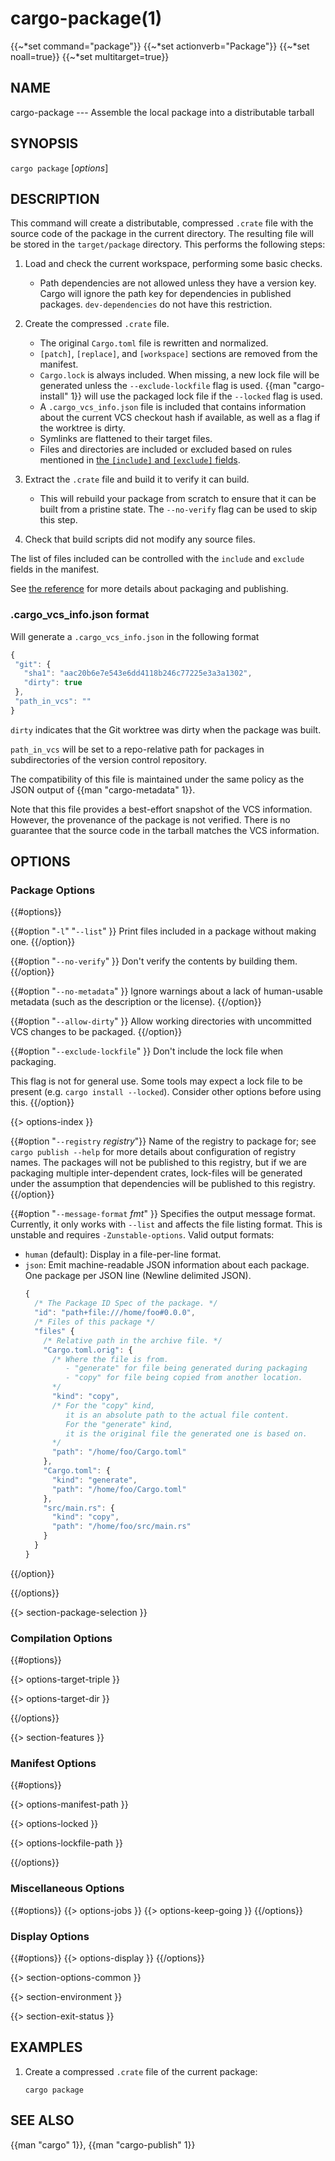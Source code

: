 # cargo-package(1)
{{~*set command="package"}}
{{~*set actionverb="Package"}}
{{~*set noall=true}}
{{~*set multitarget=true}}

## NAME

cargo-package --- Assemble the local package into a distributable tarball

## SYNOPSIS

`cargo package` [_options_]

## DESCRIPTION

This command will create a distributable, compressed `.crate` file with the
source code of the package in the current directory. The resulting file will be
stored in the `target/package` directory. This performs the following steps:

1. Load and check the current workspace, performing some basic checks.
    - Path dependencies are not allowed unless they have a version key. Cargo
      will ignore the path key for dependencies in published packages.
      `dev-dependencies` do not have this restriction.
2. Create the compressed `.crate` file.
    - The original `Cargo.toml` file is rewritten and normalized.
    - `[patch]`, `[replace]`, and `[workspace]` sections are removed from the
      manifest.
    - `Cargo.lock` is always included. When missing, a new lock file will be
      generated unless the `--exclude-lockfile` flag is used. {{man "cargo-install" 1}}
      will use the packaged lock file if the `--locked` flag is used.
    - A `.cargo_vcs_info.json` file is included that contains information
      about the current VCS checkout hash if available, as well as a flag if the
      worktree is dirty.
    - Symlinks are flattened to their target files.
    - Files and directories are included or excluded based on rules mentioned in
      [the `[include]` and `[exclude]` fields](../reference/manifest.html#the-exclude-and-include-fields).

3. Extract the `.crate` file and build it to verify it can build.
    - This will rebuild your package from scratch to ensure that it can be
      built from a pristine state. The `--no-verify` flag can be used to skip
      this step.
4. Check that build scripts did not modify any source files.

The list of files included can be controlled with the `include` and `exclude`
fields in the manifest.

See [the reference](../reference/publishing.html) for more details about
packaging and publishing.

### .cargo_vcs_info.json format

Will generate a `.cargo_vcs_info.json` in the following format

```javascript
{
 "git": {
   "sha1": "aac20b6e7e543e6dd4118b246c77225e3a3a1302",
   "dirty": true
 },
 "path_in_vcs": ""
}
```

`dirty` indicates that the Git worktree was dirty when the package
was built.

`path_in_vcs` will be set to a repo-relative path for packages
in subdirectories of the version control repository.

The compatibility of this file is maintained under the same policy
as the JSON output of {{man "cargo-metadata" 1}}.

Note that this file provides a best-effort snapshot of the VCS information.
However, the provenance of the package is not verified.
There is no guarantee that the source code in the tarball matches the VCS information.

## OPTIONS

### Package Options

{{#options}}

{{#option "`-l`" "`--list`" }}
Print files included in a package without making one.
{{/option}}

{{#option "`--no-verify`" }}
Don't verify the contents by building them.
{{/option}}

{{#option "`--no-metadata`" }}
Ignore warnings about a lack of human-usable metadata (such as the description
or the license).
{{/option}}

{{#option "`--allow-dirty`" }}
Allow working directories with uncommitted VCS changes to be packaged.
{{/option}}

{{#option "`--exclude-lockfile`" }}
Don't include the lock file when packaging.

This flag is not for general use.
Some tools may expect a lock file to be present (e.g. `cargo install --locked`).
Consider other options before using this.
{{/option}}

{{> options-index }}

{{#option "`--registry` _registry_"}}
Name of the registry to package for; see `cargo publish --help` for more details
about configuration of registry names. The packages will not be published
to this registry, but if we are packaging multiple inter-dependent crates,
lock-files will be generated under the assumption that dependencies will be
published to this registry.
{{/option}}

{{#option "`--message-format` _fmt_" }}
Specifies the output message format.
Currently, it only works with `--list` and affects the file listing format.
This is unstable and requires `-Zunstable-options`.
Valid output formats:

- `human` (default): Display in a file-per-line format.
- `json`: Emit machine-readable JSON information about each package.
  One package per JSON line (Newline delimited JSON).
  ```javascript
  {
    /* The Package ID Spec of the package. */
    "id": "path+file:///home/foo#0.0.0",
    /* Files of this package */
    "files" {
      /* Relative path in the archive file. */
      "Cargo.toml.orig": {
        /* Where the file is from.
           - "generate" for file being generated during packaging
           - "copy" for file being copied from another location.
        */
        "kind": "copy",
        /* For the "copy" kind,
           it is an absolute path to the actual file content.
           For the "generate" kind,
           it is the original file the generated one is based on.
        */
        "path": "/home/foo/Cargo.toml"
      },
      "Cargo.toml": {
        "kind": "generate",
        "path": "/home/foo/Cargo.toml"
      },
      "src/main.rs": {
        "kind": "copy",
        "path": "/home/foo/src/main.rs"
      }
    }
  }
  ```
{{/option}}

{{/options}}

{{> section-package-selection }}

### Compilation Options

{{#options}}

{{> options-target-triple }}

{{> options-target-dir }}

{{/options}}

{{> section-features }}

### Manifest Options

{{#options}}

{{> options-manifest-path }}

{{> options-locked }}

{{> options-lockfile-path }}

{{/options}}

### Miscellaneous Options

{{#options}}
{{> options-jobs }}
{{> options-keep-going }}
{{/options}}

### Display Options

{{#options}}
{{> options-display }}
{{/options}}

{{> section-options-common }}

{{> section-environment }}

{{> section-exit-status }}

## EXAMPLES

1. Create a compressed `.crate` file of the current package:

       cargo package

## SEE ALSO
{{man "cargo" 1}}, {{man "cargo-publish" 1}}
